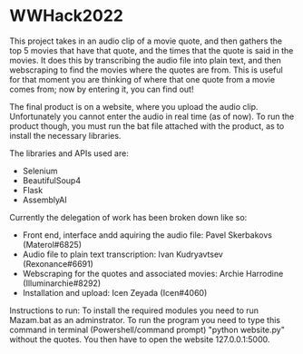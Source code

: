 # WWHack2022
This project takes in an audio clip of a movie quote, and then gathers the top 5 movies that have that quote, and the times that the quote is said in the movies. 
It does this by transcribing the audio file into plain text, and then webscraping to find the movies where the quotes are from. 
This is useful for that moment you are thinking of where that one quote from a movie comes from; now by entering it, you can find out!

The final product is on a website, where you upload the audio clip. Unfortunately you cannot enter the audio in real time (as of now). 
To run the product though, you must run the bat file attached with the product, as to install the necessary libraries. 

The libraries and APIs used are:
- Selenium
- BeautifulSoup4
- Flask
- AssemblyAI

Currently the delegation of work has been broken down like so:
- Front end, interface andd aquiring the audio file: Pavel Skerbakovs (Materol#6825)
- Audio file to plain text transcription: Ivan Kudryavtsev (Rexonance#6691)
- Webscraping for the quotes and associated movies: Archie Harrodine (Illuminarchie#8292)
- Installation and upload: Icen Zeyada (Icen#4060)

Instructions to run:
    To install the required modules you need to run Mazam.bat as an adminstrator.
    To run the program you need to type this command in terminal (Powershell/command prompt) "python website.py" without the quotes.
    You then have to open the website 127.0.0.1:5000.

